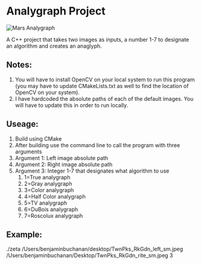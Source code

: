 # Analygraph Project

![Mars Analygraph](/exampleAnalygraph.png "Mars")


A C++ project that takes two images as inputs, a number 1-7 to designate an algorithm and creates an anaglyph.

## Notes:
1. You will have to install OpenCV on your local system to run this program (you may have to update CMakeLists.txt as well to find the location of OpenCV on your system).
2. I have hardcoded the absolute paths of each of the default images. You will have to update this in order to run locally.

## Useage:
1. Build using CMake
2. After building use the command line to call the program with three arguments
  1. Argument 1: Left image absolute path
  2. Argument 2: Right image absolute path
  3. Argument 3: Integer 1-7 that designates what algorithm to use
     1. 1=True analygraph
     2. 2=Gray analygraph
     3. 3=Color analygraph
     4. 4=Half Color analygraph
     5. 5=TV analygraph
     6. 6=DuBois analygraph
     7. 7=Roscolux analygraph

## Example:
 ./zeta /Users/benjaminbuchanan/desktop/TwnPks_RkGdn_left_sm.jpeg /Users/benjaminbuchanan/Desktop/TwnPks_RkGdn_rite_sm.jpeg 3
